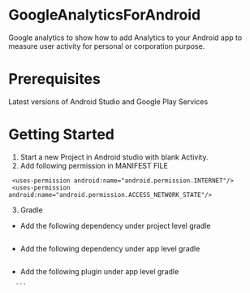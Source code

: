# GoogleAnalyticsForAndroid
Google analytics to show how to add Analytics to your Android app to measure user activity for personal or corporation purpose.

# Prerequisites
Latest versions of Android Studio and Google Play Services

# Getting Started
1. Start a new Project in Android studio with blank Activity.
2. Add following permission in MANIFEST FILE
 ```
  <uses-permission android:name="android.permission.INTERNET"/>
  <uses-permission android:name="android.permission.ACCESS_NETWORK_STATE"/>
   ```
3. Gradle 
  - Add the following dependency under project level gradle
    ```classpath 'com.google.gms:google-services:3.0.0'
    ```
  - Add the following dependency under app level gradle
      ```classpath 'com.google.gms:google-services:3.0.0'
    ```
  - Add the following plugin under app level gradle
  ```apply plugin: 'com.google.gms.google-services'
    ```

  
